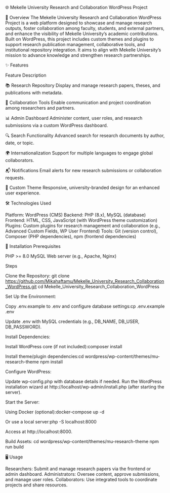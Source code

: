 🌐 Mekelle University Research and Collaboration WordPress Project

📘 Overview
The Mekelle University Research and Collaboration WordPress Project is a web platform designed to showcase and manage research outputs, foster collaboration among faculty, students, and external partners, and enhance the visibility of Mekelle University’s academic contributions. Built on WordPress, this project includes custom themes and plugins to support research publication management, collaborative tools, and institutional repository integration. It aims to align with Mekelle University’s mission to advance knowledge and strengthen research partnerships.



✨ Features



Feature
Description



📚 Research Repository
Display and manage research papers, theses, and publications with metadata.


🤝 Collaboration Tools
Enable communication and project coordination among researchers and partners.


📊 Admin Dashboard
Administer content, user roles, and research submissions via a custom WordPress dashboard.


🔍 Search Functionality
Advanced search for research documents by author, date, or topic.


🌍 Internationalization
Support for multiple languages to engage global collaborators.


📬 Notifications
Email alerts for new research submissions or collaboration requests.


🎨 Custom Theme
Responsive, university-branded design for an enhanced user experience.






🛠️ Technologies Used

Platform: WordPress (CMS)
Backend: PHP (8.x), MySQL (database)
Frontend: HTML, CSS, JavaScript (with WordPress theme customization)
Plugins: Custom plugins for research management and collaboration (e.g., Advanced Custom Fields, WP User Frontend)
Tools: Git (version control), Composer (PHP dependencies), npm (frontend dependencies)




🚀 Installation
Prerequisites

PHP >= 8.0
MySQL
Web server (e.g., Apache, Nginx)

Steps

Clone the Repository:
git clone https://github.com/Mikahaftamu/Mekelle_University_Research_Collaboration_WordPress.git
cd Mekelle_University_Research_Collaboration_WordPress


Set Up the Environment:

Copy .env.example to .env and configure database settings:cp .env.example .env


Update .env with MySQL credentials (e.g., DB_NAME, DB_USER, DB_PASSWORD).


Install Dependencies:

Install WordPress core (if not included):composer install


Install theme/plugin dependencies:cd wordpress/wp-content/themes/mu-research-theme
npm install




Configure WordPress:

Update wp-config.php with database details if needed.
Run the WordPress installation wizard at http://localhost/wp-admin/install.php (after starting the server).


Start the Server:

Using Docker (optional):docker-compose up -d


Or use a local server:php -S localhost:8000



Access at http://localhost:8000.

Build Assets:
cd wordpress/wp-content/themes/mu-research-theme
npm run build




🖥️ Usage

Researchers: Submit and manage research papers via the frontend or admin dashboard.
Administrators: Oversee content, approve submissions, and manage user roles.
Collaborators: Use integrated tools to coordinate projects and share resources.
